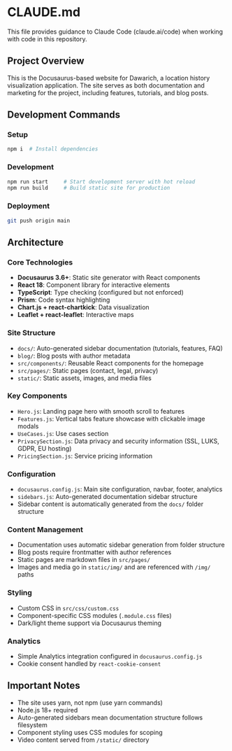 # CLAUDE.md

This file provides guidance to Claude Code (claude.ai/code) when working with code in this repository.

## Project Overview

This is the Docusaurus-based website for Dawarich, a location history visualization application. The site serves as both documentation and marketing for the project, including features, tutorials, and blog posts.

## Development Commands

### Setup
```bash
npm i  # Install dependencies
```

### Development
```bash
npm run start     # Start development server with hot reload
npm run build     # Build static site for production
```

### Deployment
```bash
git push origin main
```

## Architecture

### Core Technologies
- **Docusaurus 3.6+**: Static site generator with React components
- **React 18**: Component library for interactive elements
- **TypeScript**: Type checking (configured but not enforced)
- **Prism**: Code syntax highlighting
- **Chart.js + react-chartkick**: Data visualization
- **Leaflet + react-leaflet**: Interactive maps

### Site Structure
- `docs/`: Auto-generated sidebar documentation (tutorials, features, FAQ)
- `blog/`: Blog posts with author metadata
- `src/components/`: Reusable React components for the homepage
- `src/pages/`: Static pages (contact, legal, privacy)
- `static/`: Static assets, images, and media files

### Key Components
- `Hero.js`: Landing page hero with smooth scroll to features
- `Features.js`: Vertical tabs feature showcase with clickable image modals
- `UseCases.js`: Use cases section 
- `PrivacySection.js`: Data privacy and security information (SSL, LUKS, GDPR, EU hosting)
- `PricingSection.js`: Service pricing information

### Configuration
- `docusaurus.config.js`: Main site configuration, navbar, footer, analytics
- `sidebars.js`: Auto-generated documentation sidebar structure
- Sidebar content is automatically generated from the `docs/` folder structure

### Content Management
- Documentation uses automatic sidebar generation from folder structure
- Blog posts require frontmatter with author references
- Static pages are markdown files in `src/pages/`
- Images and media go in `static/img/` and are referenced with `/img/` paths

### Styling
- Custom CSS in `src/css/custom.css`
- Component-specific CSS modules (`.module.css` files)
- Dark/light theme support via Docusaurus theming

### Analytics
- Simple Analytics integration configured in `docusaurus.config.js`
- Cookie consent handled by `react-cookie-consent`

## Important Notes
- The site uses yarn, not npm (use yarn commands)
- Node.js 18+ required
- Auto-generated sidebars mean documentation structure follows filesystem
- Component styling uses CSS modules for scoping
- Video content served from `/static/` directory
